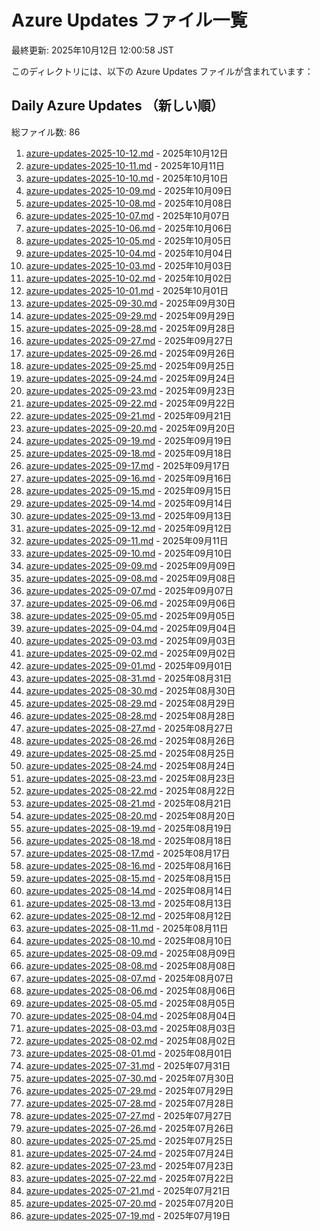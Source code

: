 # Azure Updates ファイル一覧

最終更新: 2025年10月12日 12:00:58 JST

このディレクトリには、以下の Azure Updates ファイルが含まれています：

## Daily Azure Updates （新しい順）

総ファイル数: 86

1. [azure-updates-2025-10-12.md](./azure-updates-2025-10-12.md) - 2025年10月12日
2. [azure-updates-2025-10-11.md](./azure-updates-2025-10-11.md) - 2025年10月11日
3. [azure-updates-2025-10-10.md](./azure-updates-2025-10-10.md) - 2025年10月10日
4. [azure-updates-2025-10-09.md](./azure-updates-2025-10-09.md) - 2025年10月09日
5. [azure-updates-2025-10-08.md](./azure-updates-2025-10-08.md) - 2025年10月08日
6. [azure-updates-2025-10-07.md](./azure-updates-2025-10-07.md) - 2025年10月07日
7. [azure-updates-2025-10-06.md](./azure-updates-2025-10-06.md) - 2025年10月06日
8. [azure-updates-2025-10-05.md](./azure-updates-2025-10-05.md) - 2025年10月05日
9. [azure-updates-2025-10-04.md](./azure-updates-2025-10-04.md) - 2025年10月04日
10. [azure-updates-2025-10-03.md](./azure-updates-2025-10-03.md) - 2025年10月03日
11. [azure-updates-2025-10-02.md](./azure-updates-2025-10-02.md) - 2025年10月02日
12. [azure-updates-2025-10-01.md](./azure-updates-2025-10-01.md) - 2025年10月01日
13. [azure-updates-2025-09-30.md](./azure-updates-2025-09-30.md) - 2025年09月30日
14. [azure-updates-2025-09-29.md](./azure-updates-2025-09-29.md) - 2025年09月29日
15. [azure-updates-2025-09-28.md](./azure-updates-2025-09-28.md) - 2025年09月28日
16. [azure-updates-2025-09-27.md](./azure-updates-2025-09-27.md) - 2025年09月27日
17. [azure-updates-2025-09-26.md](./azure-updates-2025-09-26.md) - 2025年09月26日
18. [azure-updates-2025-09-25.md](./azure-updates-2025-09-25.md) - 2025年09月25日
19. [azure-updates-2025-09-24.md](./azure-updates-2025-09-24.md) - 2025年09月24日
20. [azure-updates-2025-09-23.md](./azure-updates-2025-09-23.md) - 2025年09月23日
21. [azure-updates-2025-09-22.md](./azure-updates-2025-09-22.md) - 2025年09月22日
22. [azure-updates-2025-09-21.md](./azure-updates-2025-09-21.md) - 2025年09月21日
23. [azure-updates-2025-09-20.md](./azure-updates-2025-09-20.md) - 2025年09月20日
24. [azure-updates-2025-09-19.md](./azure-updates-2025-09-19.md) - 2025年09月19日
25. [azure-updates-2025-09-18.md](./azure-updates-2025-09-18.md) - 2025年09月18日
26. [azure-updates-2025-09-17.md](./azure-updates-2025-09-17.md) - 2025年09月17日
27. [azure-updates-2025-09-16.md](./azure-updates-2025-09-16.md) - 2025年09月16日
28. [azure-updates-2025-09-15.md](./azure-updates-2025-09-15.md) - 2025年09月15日
29. [azure-updates-2025-09-14.md](./azure-updates-2025-09-14.md) - 2025年09月14日
30. [azure-updates-2025-09-13.md](./azure-updates-2025-09-13.md) - 2025年09月13日
31. [azure-updates-2025-09-12.md](./azure-updates-2025-09-12.md) - 2025年09月12日
32. [azure-updates-2025-09-11.md](./azure-updates-2025-09-11.md) - 2025年09月11日
33. [azure-updates-2025-09-10.md](./azure-updates-2025-09-10.md) - 2025年09月10日
34. [azure-updates-2025-09-09.md](./azure-updates-2025-09-09.md) - 2025年09月09日
35. [azure-updates-2025-09-08.md](./azure-updates-2025-09-08.md) - 2025年09月08日
36. [azure-updates-2025-09-07.md](./azure-updates-2025-09-07.md) - 2025年09月07日
37. [azure-updates-2025-09-06.md](./azure-updates-2025-09-06.md) - 2025年09月06日
38. [azure-updates-2025-09-05.md](./azure-updates-2025-09-05.md) - 2025年09月05日
39. [azure-updates-2025-09-04.md](./azure-updates-2025-09-04.md) - 2025年09月04日
40. [azure-updates-2025-09-03.md](./azure-updates-2025-09-03.md) - 2025年09月03日
41. [azure-updates-2025-09-02.md](./azure-updates-2025-09-02.md) - 2025年09月02日
42. [azure-updates-2025-09-01.md](./azure-updates-2025-09-01.md) - 2025年09月01日
43. [azure-updates-2025-08-31.md](./azure-updates-2025-08-31.md) - 2025年08月31日
44. [azure-updates-2025-08-30.md](./azure-updates-2025-08-30.md) - 2025年08月30日
45. [azure-updates-2025-08-29.md](./azure-updates-2025-08-29.md) - 2025年08月29日
46. [azure-updates-2025-08-28.md](./azure-updates-2025-08-28.md) - 2025年08月28日
47. [azure-updates-2025-08-27.md](./azure-updates-2025-08-27.md) - 2025年08月27日
48. [azure-updates-2025-08-26.md](./azure-updates-2025-08-26.md) - 2025年08月26日
49. [azure-updates-2025-08-25.md](./azure-updates-2025-08-25.md) - 2025年08月25日
50. [azure-updates-2025-08-24.md](./azure-updates-2025-08-24.md) - 2025年08月24日
51. [azure-updates-2025-08-23.md](./azure-updates-2025-08-23.md) - 2025年08月23日
52. [azure-updates-2025-08-22.md](./azure-updates-2025-08-22.md) - 2025年08月22日
53. [azure-updates-2025-08-21.md](./azure-updates-2025-08-21.md) - 2025年08月21日
54. [azure-updates-2025-08-20.md](./azure-updates-2025-08-20.md) - 2025年08月20日
55. [azure-updates-2025-08-19.md](./azure-updates-2025-08-19.md) - 2025年08月19日
56. [azure-updates-2025-08-18.md](./azure-updates-2025-08-18.md) - 2025年08月18日
57. [azure-updates-2025-08-17.md](./azure-updates-2025-08-17.md) - 2025年08月17日
58. [azure-updates-2025-08-16.md](./azure-updates-2025-08-16.md) - 2025年08月16日
59. [azure-updates-2025-08-15.md](./azure-updates-2025-08-15.md) - 2025年08月15日
60. [azure-updates-2025-08-14.md](./azure-updates-2025-08-14.md) - 2025年08月14日
61. [azure-updates-2025-08-13.md](./azure-updates-2025-08-13.md) - 2025年08月13日
62. [azure-updates-2025-08-12.md](./azure-updates-2025-08-12.md) - 2025年08月12日
63. [azure-updates-2025-08-11.md](./azure-updates-2025-08-11.md) - 2025年08月11日
64. [azure-updates-2025-08-10.md](./azure-updates-2025-08-10.md) - 2025年08月10日
65. [azure-updates-2025-08-09.md](./azure-updates-2025-08-09.md) - 2025年08月09日
66. [azure-updates-2025-08-08.md](./azure-updates-2025-08-08.md) - 2025年08月08日
67. [azure-updates-2025-08-07.md](./azure-updates-2025-08-07.md) - 2025年08月07日
68. [azure-updates-2025-08-06.md](./azure-updates-2025-08-06.md) - 2025年08月06日
69. [azure-updates-2025-08-05.md](./azure-updates-2025-08-05.md) - 2025年08月05日
70. [azure-updates-2025-08-04.md](./azure-updates-2025-08-04.md) - 2025年08月04日
71. [azure-updates-2025-08-03.md](./azure-updates-2025-08-03.md) - 2025年08月03日
72. [azure-updates-2025-08-02.md](./azure-updates-2025-08-02.md) - 2025年08月02日
73. [azure-updates-2025-08-01.md](./azure-updates-2025-08-01.md) - 2025年08月01日
74. [azure-updates-2025-07-31.md](./azure-updates-2025-07-31.md) - 2025年07月31日
75. [azure-updates-2025-07-30.md](./azure-updates-2025-07-30.md) - 2025年07月30日
76. [azure-updates-2025-07-29.md](./azure-updates-2025-07-29.md) - 2025年07月29日
77. [azure-updates-2025-07-28.md](./azure-updates-2025-07-28.md) - 2025年07月28日
78. [azure-updates-2025-07-27.md](./azure-updates-2025-07-27.md) - 2025年07月27日
79. [azure-updates-2025-07-26.md](./azure-updates-2025-07-26.md) - 2025年07月26日
80. [azure-updates-2025-07-25.md](./azure-updates-2025-07-25.md) - 2025年07月25日
81. [azure-updates-2025-07-24.md](./azure-updates-2025-07-24.md) - 2025年07月24日
82. [azure-updates-2025-07-23.md](./azure-updates-2025-07-23.md) - 2025年07月23日
83. [azure-updates-2025-07-22.md](./azure-updates-2025-07-22.md) - 2025年07月22日
84. [azure-updates-2025-07-21.md](./azure-updates-2025-07-21.md) - 2025年07月21日
85. [azure-updates-2025-07-20.md](./azure-updates-2025-07-20.md) - 2025年07月20日
86. [azure-updates-2025-07-19.md](./azure-updates-2025-07-19.md) - 2025年07月19日
